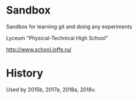 Sandbox
=======

Sandbox for learning git and doing any experiments

Lyceum "Physical-Technical High School"

http://www.school.ioffe.ru/


History
=======

Used by 2015b, 2017a, 2018a, 2018v.

